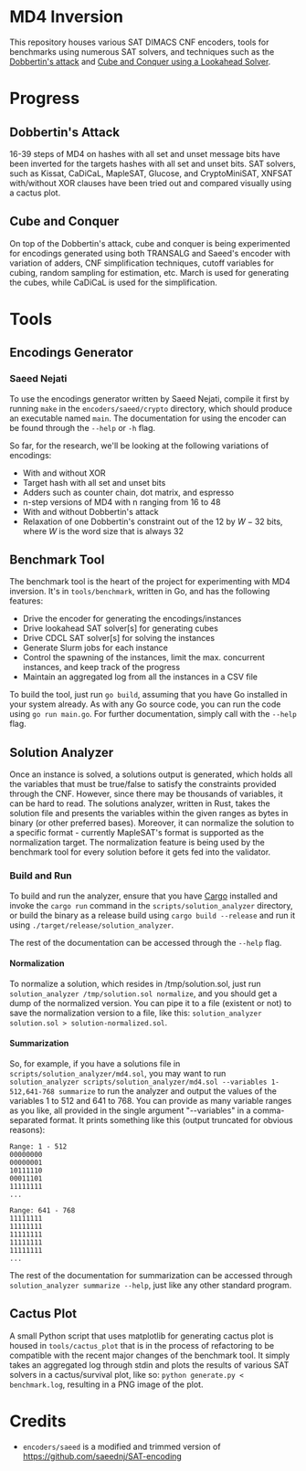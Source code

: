 # MD4 Inversion

This repository houses various SAT DIMACS CNF encoders, tools for benchmarks using numerous SAT solvers, and techniques such as the [Dobbertin's attack](https://link.springer.com/content/pdf/10.1007/3-540-69710-1_19.pdf) and [Cube and Conquer using a Lookahead Solver](https://www.cs.utexas.edu/~marijn/publications/cube.pdf).

# Progress

## Dobbertin's Attack

16-39 steps of MD4 on hashes with all set and unset message bits have been inverted for the targets hashes with all set and unset bits. SAT solvers, such as Kissat, CaDiCaL, MapleSAT, Glucose, and CryptoMiniSAT, XNFSAT with/without XOR clauses have been tried out and compared visually using a cactus plot.

## Cube and Conquer

On top of the Dobbertin's attack, cube and conquer is being experimented for encodings generated using both TRANSALG and Saeed's encoder with variation of adders, CNF simplification techniques, cutoff variables for cubing, random sampling for estimation, etc. March is used for generating the cubes, while CaDiCaL is used for the simplification.

# Tools

## Encodings Generator

### Saeed Nejati

To use the encodings generator written by Saeed Nejati, compile it first by running `make` in the `encoders/saeed/crypto` directory, which should produce an executable named `main`. The documentation for using the encoder can be found through the `--help` or `-h` flag.

So far, for the research, we'll be looking at the following variations of encodings:

- With and without XOR
- Target hash with all set and unset bits
- Adders such as counter chain, dot matrix, and espresso
- n-step versions of MD4 with n ranging from 16 to 48
- With and without Dobbertin's attack
- Relaxation of one Dobbertin's constraint out of the 12 by $W - 32$ bits, where $W$ is the word size that is always 32

## Benchmark Tool

The benchmark tool is the heart of the project for experimenting with MD4 inversion. It's in `tools/benchmark`, written in Go, and has the following features:

- Drive the encoder for generating the encodings/instances
- Drive lookahead SAT solver[s] for generating cubes
- Drive CDCL SAT solver[s] for solving the instances
- Generate Slurm jobs for each instance
- Control the spawning of the instances, limit the max. concurrent instances, and keep track of the progress 
- Maintain an aggregated log from all the instances in a CSV file

To build the tool, just run `go build`, assuming that you have Go installed in your system already. As with any Go source code, you can run the code using `go run main.go`. For further documentation, simply call with the `--help` flag.

## Solution Analyzer

Once an instance is solved, a solutions output is generated, which holds all the variables that must be true/false to satisfy the constraints provided through the CNF. However, since there may be thousands of variables, it can be hard to read. The solutions analyzer, written in Rust, takes the solution file and presents the variables within the given ranges as bytes in binary (or other preferred bases). Moreover, it can normalize the solution to a specific format - currently MapleSAT's format is supported as the normalization target. The normalization feature is being used by the benchmark tool for every solution before it gets fed into the validator.

### Build and Run

To build and run the analyzer, ensure that you have [Cargo](https://doc.rust-lang.org/cargo/) installed and invoke the `cargo run` command in the `scripts/solution_analyzer` directory, or build the binary as a release build using `cargo build --release` and run it using `./target/release/solution_analyzer`.

The rest of the documentation can be accessed through the `--help` flag.

#### Normalization

To normalize a solution, which resides in /tmp/solution.sol, just run `solution_analyzer /tmp/solution.sol normalize`, and you should get a dump of the normalized version. You can pipe it to a file (existent or not) to save the normalization version to a file, like this: `solution_analyzer solution.sol > solution-normalized.sol`.

#### Summarization

So, for example, if you have a solutions file in `scripts/solution_analyzer/md4.sol`, you may want to run `solution_analyzer scripts/solution_analyzer/md4.sol --variables 1-512,641-768 summarize` to run the analyzer and output the values of the variables 1 to 512 and 641 to 768. You can provide as many variable ranges as you like, all provided in the single argument "--variables" in a comma-separated format.  It prints something like this (output truncated for obvious reasons):

```
Range: 1 - 512
00000000
00000001
10111110
00011101
11111111
...

Range: 641 - 768
11111111
11111111
11111111
11111111
11111111
...
```

The rest of the documentation for summarization can be accessed through `solution_analyzer summarize --help`, just like any other standard program.

## Cactus Plot

A small Python script that uses matplotlib for generating cactus plot is housed in `tools/cactus_plot` that is in the process of refactoring to be compatible with the recent major changes of the benchmark tool. It simply takes an aggregated log through stdin and plots the results of various SAT solvers in a cactus/survival plot, like so: `python generate.py < benchmark.log`, resulting in a PNG image of the plot.

# Credits

- `encoders/saeed` is a modified and trimmed version of https://github.com/saeednj/SAT-encoding
